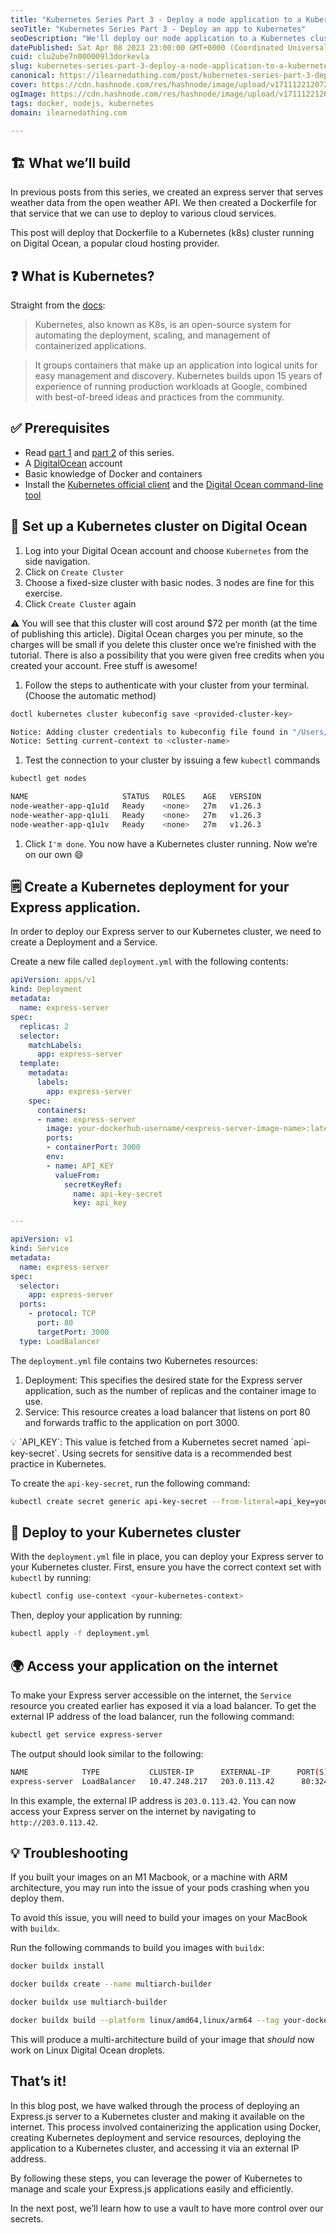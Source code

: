 ```yaml
---
title: "Kubernetes Series Part 3 - Deploy a node application to a Kubernetes cluster"
seoTitle: "Kubernetes Series Part 3 - Deploy an app to Kubernetes"
seoDescription: "We'll deploy our node application to a Kubernetes cluster using Digital Ocean as our cloud service."
datePublished: Sat Apr 08 2023 23:00:00 GMT+0000 (Coordinated Universal Time)
cuid: clu2ube7n000009l3dorkevla
slug: kubernetes-series-part-3-deploy-a-node-application-to-a-kubernetes-cluster
canonical: https://ilearnedathing.com/post/kubernetes-series-part-3-deploy-a-node-application-to-a-kubernetes-cluster
cover: https://cdn.hashnode.com/res/hashnode/image/upload/v1711122120723/5a523ae1-41c5-484f-828d-da633c46571d.jpeg
ogImage: https://cdn.hashnode.com/res/hashnode/image/upload/v1711122126248/716b10db-3db6-4256-9e7b-622aa27f29ba.jpeg
tags: docker, nodejs, kubernetes
domain: ilearnedathing.com

---
```


## 🏗️ What we’ll build

In previous posts from this series, we created an express server that serves weather data from the open weather API. We then created a Dockerfile for that service that we can use to deploy to various cloud services.

This post will deploy that Dockerfile to a Kubernetes (k8s) cluster running on Digital Ocean, a popular cloud hosting provider.

## ❓ What is Kubernetes?

Straight from the [docs](https://kubernetes.io):

> Kubernetes, also known as K8s, is an open-source system for automating the deployment, scaling, and management of containerized applications.

> It groups containers that make up an application into logical units for easy management and discovery. Kubernetes builds upon 15 years of experience of running production workloads at Google, combined with best-of-breed ideas and practices from the community.

## ✅ Prerequisites

- Read [part 1](https://www.ilearnedathing.com/post/kubernetes-series-part-1-build-an-express-api) and [part 2](https://www.ilearnedathing.com/post/kubernetes-series-part-2-containerize-a-node-application) of this series.
- A [DigitalOcean](https://digitalocean.com) account
- Basic knowledge of Docker and containers
- Install the [Kubernetes official client](https://kubernetes.io/docs/tasks/tools/) and the [Digital Ocean command-line tool](https://docs.digitalocean.com/reference/doctl/how-to/install/)

## 🌊 Set up a Kubernetes cluster on Digital Ocean

1. Log into your Digital Ocean account and choose `Kubernetes` from the side navigation.
2. Click on `Create Cluster`
3. Choose a fixed-size cluster with basic nodes. 3 nodes are fine for this exercise.
4. Click `Create Cluster` again

<aside>
⚠️ You will see that this cluster will cost around $72 per month (at the time of publishing this article). Digital Ocean charges you per minute, so the charges will be small if you delete this cluster once we’re finished with the tutorial. There is also a possibility that you were given free credits when you created your account. Free stuff is awesome!

</aside>

1. Follow the steps to authenticate with your cluster from your terminal. (Choose the automatic method)

```bash
doctl kubernetes cluster kubeconfig save <provided-cluster-key>
```

```bash
Notice: Adding cluster credentials to kubeconfig file found in "/Users/<username>/.kube/config"
Notice: Setting current-context to <cluster-name>
```

1. Test the connection to your cluster by issuing a few `kubectl` commands

```bash
kubectl get nodes
```

```bash
NAME                     STATUS   ROLES    AGE   VERSION
node-weather-app-q1u1d   Ready    <none>   27m   v1.26.3
node-weather-app-q1u1i   Ready    <none>   27m   v1.26.3
node-weather-app-q1u1v   Ready    <none>   27m   v1.26.3
```

1. Click `I'm done`. You now have a Kubernetes cluster running. Now we’re on our own 😄

## 🗒️ Create a Kubernetes deployment for your Express application.

In order to deploy our Express server to our Kubernetes cluster, we need to create a Deployment and a Service.

Create a new file called `deployment.yml` with the following contents:

```yaml
apiVersion: apps/v1
kind: Deployment
metadata:
  name: express-server
spec:
  replicas: 2
  selector:
    matchLabels:
      app: express-server
  template:
    metadata:
      labels:
        app: express-server
    spec:
      containers:
      - name: express-server
        image: your-dockerhub-username/<express-server-image-name>:latest
        ports:
        - containerPort: 3000
        env:
        - name: API_KEY
          valueFrom:
            secretKeyRef:
              name: api-key-secret
              key: api_key

---

apiVersion: v1
kind: Service
metadata:
  name: express-server
spec:
  selector:
    app: express-server
  ports:
    - protocol: TCP
      port: 80
      targetPort: 3000
  type: LoadBalancer
```

The `deployment.yml` file contains two Kubernetes resources:

1. Deployment: This specifies the desired state for the Express server application, such as the number of replicas and the container image to use.
2. Service: This resource creates a load balancer that listens on port 80 and forwards traffic to the application on port 3000.

<aside>
💡 `API_KEY`: This value is fetched from a Kubernetes secret named `api-key-secret`. Using secrets for sensitive data is a recommended best practice in Kubernetes.

</aside>

To create the `api-key-secret`, run the following command:

```bash
kubectl create secret generic api-key-secret --from-literal=api_key=your-api-key-value
```

## 🚀 Deploy to your Kubernetes cluster

With the `deployment.yml` file in place, you can deploy your Express server to your Kubernetes cluster. First, ensure you have the correct context set with `kubectl` by running:

```bash
kubectl config use-context <your-kubernetes-context>
```

Then, deploy your application by running:

```bash
kubectl apply -f deployment.yml
```

## 🌍 Access your application on the internet

To make your Express server accessible on the internet, the `Service` resource you created earlier has exposed it via a load balancer. To get the external IP address of the load balancer, run the following command:

```bash
kubectl get service express-server
```

The output should look similar to the following:

```bash
NAME            TYPE           CLUSTER-IP      EXTERNAL-IP      PORT(S)        AGE
express-server  LoadBalancer   10.47.248.217   203.0.113.42      80:32426/TCP   5m
```

In this example, the external IP address is `203.0.113.42`. You can now access your Express server on the internet by navigating to `http://203.0.113.42`.

## 💡 Troubleshooting

If you built your images on an M1 Macbook, or a machine with ARM architecture, you may run into the issue of your pods crashing when you deploy them.

To avoid this issue, you will need to build your images on your MacBook with `buildx`.

Run the following commands to build you images with `buildx`:

```bash
docker buildx install

docker buildx create --name multiarch-builder

docker buildx use multiarch-builder

docker buildx build --platform linux/amd64,linux/arm64 --tag your-dockerhub-username/<express-server-image-name>:latest --push .
```

This will produce a multi-architecture build of your image that *should* now work on Linux Digital Ocean droplets.

## That’s it!

In this blog post, we have walked through the process of deploying an Express.js server to a Kubernetes cluster and making it available on the internet. This process involved containerizing the application using Docker, creating Kubernetes deployment and service resources, deploying the application to a Kubernetes cluster, and accessing it via an external IP address.

By following these steps, you can leverage the power of Kubernetes to manage and scale your Express.js applications easily and efficiently.

In the next post, we’ll learn how to use a vault to have more control over our secrets.
